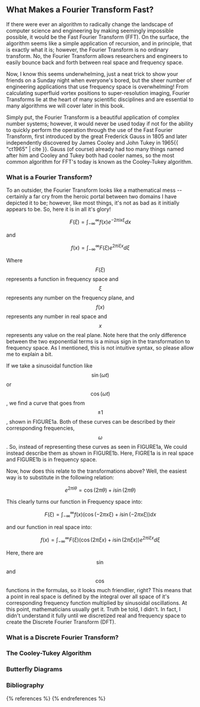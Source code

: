 ## What Makes a Fourier Transform Fast?

If there were ever an algorithm to radically change the landscape of computer science and engineering by making seemingly impossible possible, it would be the Fast Fourier Transform (FFT). On the surface, the algorithm seems like a simple application of recursion, and in principle, that is exactly what it is; however, the Fourier Transform is no ordinary transform. No, the Fourier Transform allows researchers and engineers to easily bounce back and forth between real space and frequency space. 

Now, I know this seems underwhelming, just a neat trick to show your friends on a Sunday night when everyone's bored, but the sheer number of engineering applications that use frequency space is overwhelming! From calculating superfluid vortex positions to super-resolution imaging, Fourier Transforms lie at the heart of many scientific disciplines and are essential to many algorithms we will cover later in this book. 

Simply put, the Fourier Transform is a beautiful application of complex number systems; however, it would never be used today if not for the ability to quickly perform the operation through the use of the Fast Fourier Transform, first introduced by the great Frederick Gauss in 1805 and later independently discovered by James Cooley and John Tukey in 1965{{ "ct1965" | cite }}. Gauss (of course) already had too many things named after him and Cooley and Tukey both had cooler names, so the most common algorithm for FFT's today is known as the Cooley-Tukey algorithm.

### What is a Fourier Transform?

To an outsider, the Fourier Transform looks like a mathematical mess -- certainly a far cry from the heroic portal between two domains I have depicted it to be; however, like most things, it's not as bad as it initially appears to be. So, here it is in all it's glory!

$$F(\xi) = \int_{-\infty} ^\infty f(x) e^{-2 \pi i x \xi} dx$$

and

$$f(x) = \int_{-\infty} ^\infty F(\xi) e^{2 \pi i \xi x} d\xi$$

Where $$F(\xi)$$ represents a function in frequency space and $$\xi$$ represents any number on the frequency plane, and $$f(x)$$ represents any number in real space and $$x$$ represents any value on the real plane. Note here that the only difference between the two exponential terms is a minus sign in the transformation to frequency space. As I mentioned, this is not intuitive syntax, so please allow me to explain a bit.

If we take a sinusoidal function like $$\sin(\omega t)$$ or $$\cos(\omega t)$$, we find a curve that goes from $$\pm1$$, shown in FIGURE1a. Both of these curves can be described by their corresponding frequencies, $$\omega$$. So, instead of representing these curves as seen in FIGURE1a, We could instead describe them as shown in FIGURE1b. Here, FIGRE1a is in real space and FIGURE1b is in frequency space. 

Now, how does this relate to the transformations above? Well, the easiest way is to substitute in the following relation:

$$e^{2 \pi i \theta} = \cos(2 \pi \theta) + i \sin(2 \pi \theta)$$

This clearly turns our function in Frequency space into:

$$F(\xi) = \int_{-\infty} ^\infty f(x) (\cos(-2 \pi x \xi) + i \sin(-2 \pi x \xi))dx$$

and our function in real space into:

$$f(x) = \int_{-\infty} ^\infty F(\xi) (\cos(2 \pi \xi x) + i \sin(2 \pi \xi x))e^{2 \pi i \xi x} d\xi$$

Here, there are $$\sin$$ and $$\cos$$ functions in the formulas, so it looks much friendlier, right? This means that a point in real space is defined by the integral over all space of it's corresponding frequency function multiplied by sinusoidal oscillations. At this point, mathematicians usually get it. Truth be told, I didn't. In fact, I didn't understand it fully until we discretized real and frequency space to create the Discrete Fourier Transform (DFT).

### What is a Discrete Fourier Transform?

### The Cooley-Tukey Algorithm

### Butterfly Diagrams

### Bibliography

{% references %} {% endreferences %}